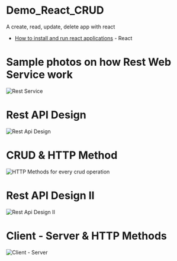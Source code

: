 # Demo_React_CRUD
A create, read, update, delete app with react

* [How to install and run react applications](https://thinkster.io/tutorials/create-react-app) - React

# Sample photos on how Rest Web Service work

![Rest Service](https://github.com/Papadope/Demo_React_CRUD/blob/master/react-crud/1_EbBD6IXvf3o-YegUvRB_IA.jpeg)

# Rest API Design 

![Rest Api Design](https://github.com/Papadope/Demo_React_CRUD/blob/master/react-crud/1_XYWxcn3PSfDIjxUnaKVR4Q.jpeg)

# CRUD & HTTP Method 

![HTTP Methods for every crud operation](https://github.com/Papadope/Demo_React_CRUD/blob/master/react-crud/CRUD-Operations-What-is-REST-API-Edureka-1.png)

# Rest API Design II

![Rest Api Design II](https://github.com/Papadope/Demo_React_CRUD/blob/master/react-crud/Screen-Shot-2019-02-10-at-2.31.08-PM-1p26wa2.png)

# Client - Server & HTTP Methods


![Client - Server](https://github.com/Papadope/Demo_React_CRUD/blob/master/react-crud/what_is_rest_api.png)

